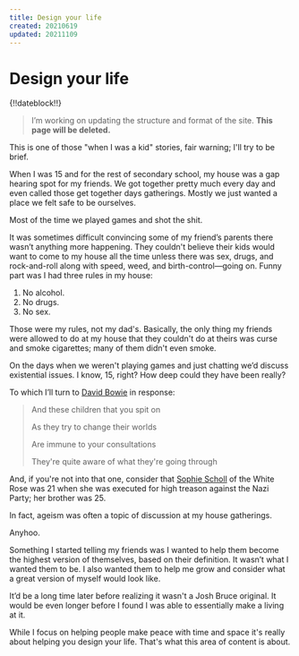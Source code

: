 ```yaml
---
title: Design your life
created: 20210619
updated: 20211109
---
```


# Design your life

{!!dateblock!!}

> I’m working on updating the structure and format of the site. **This page will be deleted.**

This is one of those "when I was a kid" stories, fair warning; I'll try to be brief.

When I was 15 and for the rest of secondary school, my house was a gap hearing spot for my friends. We got together pretty much every day and even called those get together days gatherings. Mostly we just wanted a place we felt safe to be ourselves.

Most of the time we played games and shot the shit.

It was sometimes difficult convincing some of my friend’s parents there wasn’t anything more happening. They couldn't believe their kids would want to come to my house all the time unless there was sex, drugs, and rock-and-roll along with speed, weed, and birth-control—going on. Funny part was I had three rules in my house:

1. No alcohol.
2. No drugs.
3. No sex.

Those were my rules, not my dad's. Basically, the only thing my friends were allowed to do at my house that they couldn't do at theirs was curse and smoke cigarettes; many of them didn't even smoke.

On the days when we weren't playing games and just chatting we’d discuss existential issues. I know, 15, right? How deep could they have been really?

To which I’ll turn to [David Bowie](https://www.azlyrics.com/lyrics/davidbowie/changes.html) in response:

> And these children that you spit on
>
> As they try to change their worlds
>
> Are immune to your consultations
>
> They're quite aware of what they're going through

And, if you're not into that one, consider that [Sophie Scholl](https://en.wikipedia.org/wiki/Sophie_Scholl) of the White Rose was 21 when she was executed for high treason against the Nazi Party; her brother was 25.

In fact, ageism was often a topic of discussion at my house gatherings.

Anyhoo.

Something I started telling my friends was I wanted to help them become the highest version of themselves, based on their definition. It wasn’t what I wanted them to be. I also wanted them to help me grow and consider what a great version of myself would look like.

It’d be a long time later before realizing it wasn't a Josh Bruce original. It would be even longer before I found I was able to essentially make a living at it.

While I focus on helping people make peace with time and space it's really about helping you design your life. That's what this area of content is about.
